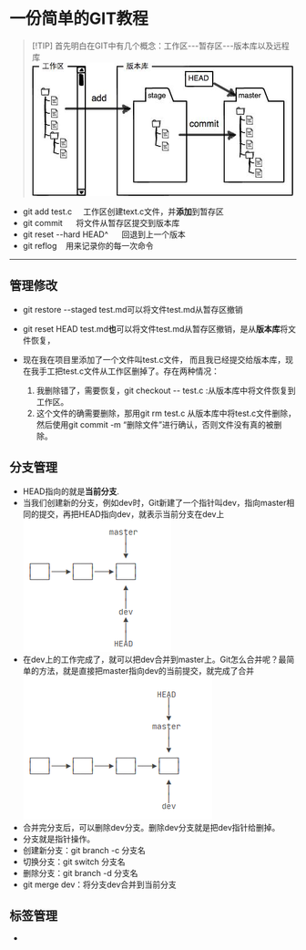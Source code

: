 # 一份简单的GIT教程

>[!TIP] 首先明白在GIT中有几个概念：工作区---暂存区---版本库以及远程库
![Alt text](image-1.png)
* git add test.c &nbsp;&nbsp;&nbsp;&nbsp;工作区创建text.c文件，并**添加**到暂存区
* git commit &nbsp;&nbsp;&nbsp;&nbsp; 将文件从暂存区提交到版本库
* git reset --hard HEAD^ &nbsp;&nbsp;&nbsp;&nbsp; 回退到上一个版本
* git reflog&nbsp;&nbsp;&nbsp;&nbsp;用来记录你的每一次命令

---
## 管理修改

* git restore --staged test.md可以将文件test.md从暂存区撤销
* git reset HEAD test.md**也**可以将文件test.md从暂存区撤销，是从**版本库**将文件恢复，
*  现在我在项目里添加了一个文件叫test.c文件，
而且我已经提交给版本库，现在我手工把test.c文件从工作区删掉了。存在两种情况：
    
    1. 我删除错了，需要恢复，git checkout -- test.c :从版本库中将文件恢复到工作区。
    2. 这个文件的确需要删除，那用git rm test.c 从版本库中将test.c文件删除，然后使用git commit -m “删除文件”进行确认，否则文件没有真的被删除。
## 分支管理
*  HEAD指向的就是**当前分支**.
*  当我们创建新的分支，例如dev时，Git新建了一个指针叫dev，指向master相同的提交，再把HEAD指向dev，就表示当前分支在dev上
![Alt text](image.png)
*  在dev上的工作完成了，就可以把dev合并到master上。Git怎么合并呢？最简单的方法，就是直接把master指向dev的当前提交，就完成了合并
![](image-2.png)
* 合并完分支后，可以删除dev分支。删除dev分支就是把dev指针给删掉。
* 分支就是指针操作。
* 创建新分支：git branch -c 分支名
* 切换分支：git switch 分支名
* 删除分支：git branch -d 分支名
* git merge dev：将分支dev合并到当前分支
## 标签管理
* 
